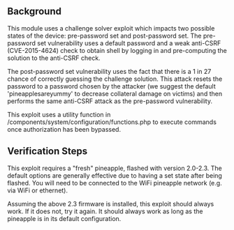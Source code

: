 ## Background

This module uses a challenge solver exploit which impacts two possible states
of the device: pre-password set and post-password set. The pre-password set
vulnerability uses a default password and a weak anti-CSRF (CVE-2015-4624)
check to obtain shell by logging in and pre-computing the solution to
the anti-CSRF check.

The post-password set vulnerability uses the fact that there is a 1 in 27
chance of correctly guessing the challenge solution. This attack resets the
password to a password chosen by the attacker (we suggest the default
'pineapplesareyummy' to decrease collateral damage on victims) and then
performs the same anti-CSRF attack as the pre-password vulnerability.

This exploit uses a utility function in
/components/system/configuration/functions.php to execute commands once
authorization has been bypassed.

## Verification Steps

This exploit requires a "fresh" pineapple, flashed with version 2.0-2.3. The
default options are generally effective due to having a set state after being
flashed. You will need to be connected to the WiFi pineapple network (e.g. via
WiFi or ethernet).

Assuming the above 2.3 firmware is installed, this exploit should always work.
If it does not, try it again. It should always work as long as the pineapple is
in its default configuration.
